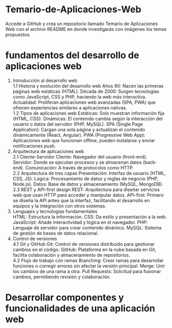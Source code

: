 # Temario-de-Aplicaciones-Web
Accede a GitHub y crea un repositorio llamado Temario de Aplicaciones Web con el archivo README en donde investigarás con imágenes los temas propuestos.
# fundamentos del desarrollo de aplicaciones web
1. Introducción al desarrollo web  
1.1 Historia y evolución del desarrollo web
Años 90: Nacen las primeras páginas web estáticas (HTML).
Década de 2000: Surgen tecnologías como JavaScript, CSS y PHP, haciendo la web más interactiva.
Actualidad: Proliferan aplicaciones web avanzadas (SPA, PWA) que ofrecen experiencias similares a aplicaciones nativas.  
1.2 Tipos de aplicaciones web
Estáticas: Solo muestran información fija (HTML, CSS).
Dinámicas: El contenido cambia según la interacción del usuario o datos del servidor (PHP, MySQL).
SPA (Single Page Application): Cargan una sola página y actualizan el contenido dinámicamente (React, Angular).
PWA (Progressive Web App): Aplicaciones web que funcionan offline, pueden instalarse y enviar notificaciones push.  
2. Arquitectura de aplicaciones web  
2.1 Cliente-Servidor
Cliente: Navegador del usuario (front-end).
Servidor: Donde se ejecutan procesos y se almacenan datos (back-end).
Comunicación: A través de protocolos como HTTP.  
2.2 Arquitectura de tres capas
Presentación: Interfaz de usuario (HTML, CSS, JS).
Lógica: Procesamiento de datos y reglas de negocio (PHP, Node.js).
Datos: Base de datos y almacenamiento (MySQL, MongoDB).  
2.3 REST y API-first design
REST: Arquitectura para diseñar servicios web que usan HTTP para acceder y manipular datos.
API-first: Primero se diseña la API antes que la interfaz, facilitando el desarrollo en equipos y la integración con otros sistemas.  
3. Lenguajes y tecnologías fundamentales  
HTML: Estructura la información.
CSS: Da estilo y presentación a la web.
JavaScript: Añade interactividad y lógica en el navegador.
PHP: Lenguaje de servidor para crear contenido dinámico.
MySQL: Sistema de gestión de bases de datos relacional.  
4. Control de versiones  
4.1 Git y GitHub
Git: Control de versiones distribuido para gestionar cambios en el código.
GitHub: Plataforma en la nube basada en Git, facilita colaboración y almacenamiento de repositorios.  
4.2 Flujo de trabajo con ramas
Branching: Crear ramas para desarrollar funciones o corregir errores sin afectar la versión principal.
Merge: Unir los cambios de una rama a otra.
Pull Requests: Solicitud para fusionar cambios, permitiendo revisión y colaboración.

# Desarrollar componentes y funcionalidades de una aplicación web

